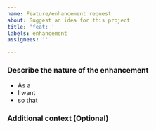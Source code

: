 ```yaml
---
name: Feature/enhancement request
about: Suggest an idea for this project
title: 'feat: '
labels: enhancement
assignees: ''

---
```


### Describe the nature of the enhancement

<!-- 
We write story-style feature requests for the most concise way to capture relevant context 
e.g.

- As a claimant
- I want to be able to see the details of my benefits,
- so that I am able to plan for my current and future payouts 
-->

- As a <!-- who -->
- I want <!-- what  -->
- so that <!-- why-->


### Additional context (Optional)

<!-- Add any other documentation, links, etc here that provide more context -->
